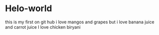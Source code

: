 # Helo-world
this is my first on git hub
i love mangos and grapes
but i love banana juice and carrot juice
I love chicken biryani
